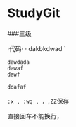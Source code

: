 # StudyGit
###三级  


·代码· 
· dakbkdwad `  
```
dawdada
dawaf
dawf
```  
`ddafaf`  

`:x , :wq , ，,ZZ`保存  

直接回车不能换行，  
